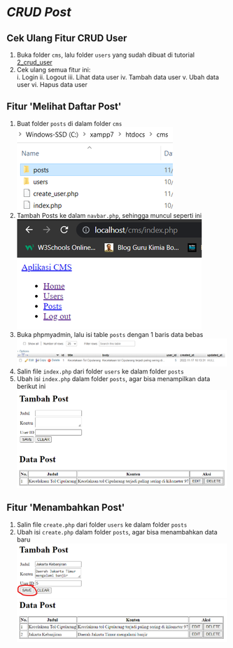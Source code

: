 # _CRUD Post_

## Cek Ulang Fitur CRUD User

1. Buka folder `cms`, lalu folder `users` yang sudah dibuat di tutorial [2_crud_user](../2_crud_user)
2. Cek ulang semua fitur ini:<br>
    i. Login
    ii. Logout
    iii. Lihat data user
    iv. Tambah data user
    v. Ubah data user
    vi. Hapus data user

## Fitur 'Melihat Daftar Post'

1. Buat folder `posts` di dalam folder `cms`<br>
![posts_folder](./assets/posts_folder.png)
2. Tambah Posts ke dalam `navbar.php`, sehingga muncul seperti ini<br>
![posts_menu](./assets/posts_menu.png)
3. Buka phpmyadmin, lalu isi table `posts` dengan 1 baris data bebas<br>
![posts_phpmyadmin](./assets/posts_phpmyadmin.png)
4. Salin file `index.php` dari folder `users` ke dalam folder `posts`
5. Ubah isi `index.php` dalam folder `posts`, agar bisa menampilkan data berikut ini<br>
![posts_php](./assets/posts_php.png)

## Fitur 'Menambahkan Post'
1. Salin file `create.php` dari folder `users` ke dalam folder `posts`
2. Ubah isi `create.php` dalam folder `posts`, agar bisa menambahkan data baru<br>
![posts_add_form](./assets/posts_add_form.png)
![posts_add_table](./assets/posts_add_table.png)
